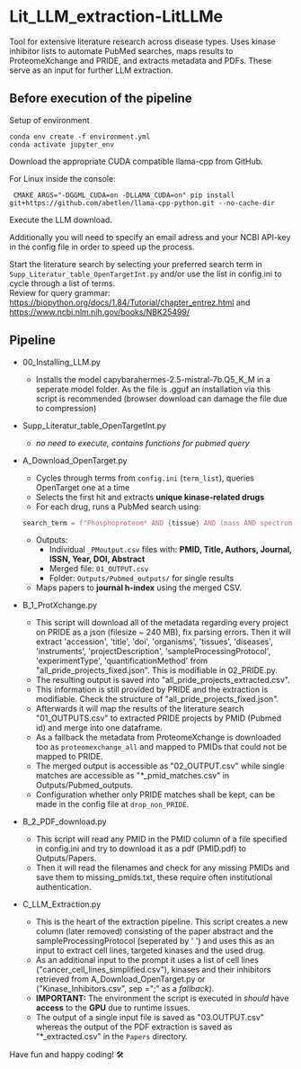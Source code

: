 # Lit_LLM_extraction-LitLLMe
Tool for extensive literature research across disease types. Uses kinase inhibitor lists to automate PubMed searches, maps results to ProteomeXchange and PRIDE, and extracts metadata and PDFs. These serve as an input for further LLM extraction.

## Before execution of the pipeline

Setup of environment
```
conda env create -f environment.yml
conda activate jupyter_env
```
Download the appropriate CUDA compatible llama-cpp from GitHub. 

For Linux inside the console:  
```
 CMAKE_ARGS="-DGGML_CUDA=on -DLLAMA_CUDA=on" pip install git+https://github.com/abetlen/llama-cpp-python.git --no-cache-dir
 ```

Execute the LLM download.


Additionally you will need to specify an email adress and your NCBI API-key in the config file in order to speed up the process.
 
Start the literature search by selecting your preferred search term in `Supp_Literatur_table_OpenTargetInt.py` and/or use the list in config.ini to cycle through a list of terms.  
Review for query grammar: https://biopython.org/docs/1.84/Tutorial/chapter_entrez.html and https://www.ncbi.nlm.nih.gov/books/NBK25499/  

## Pipeline  
 * 00_Installing_LLM.py
	 * Installs the model capybarahermes-2.5-mistral-7b.Q5_K_M in a seperate model folder. As the file is .gguf an installation via this script is recommended (browser download can damage the file due to compression)
&nbsp;&nbsp;&nbsp;&nbsp;&nbsp;&nbsp;&nbsp;&nbsp;&nbsp;&nbsp;&nbsp;&nbsp;&nbsp; 
 * Supp_Literatur_table_OpenTargetInt.py
   * *no need to execute, contains functions for pubmed query*
 * A_Download_OpenTarget.py
   * Cycles through terms from `config.ini` (`term_list`), queries OpenTarget one at a time
   * Selects the first hit and extracts **unique kinase-related drugs**
   * For each drug, runs a PubMed search using:
    
    ```python
    search_term = f"Phosphoproteom* AND {tissue} AND (mass AND spectrometry)"
    ```
    
   * Outputs:
     - Individual `_PMoutput.csv` files with: **PMID, Title, Authors, Journal, ISSN, Year, DOI, Abstract**
     - Merged file: `01_OUTPUT.csv`
     - Folder: `Outputs/Pubmed_outputs/` for single results
   * Maps papers to **journal h-index** using the merged CSV.
 * B_1_ProtXchange.py  
     * This script will download all of the metadata regarding every project on PRIDE as a json (filesize ~ 240 MB), fix parsing errors. Then it will extract 'accession', 'title', 'doi', 'organisms', 'tissues', 'diseases', 'instruments', 'projectDescription', 'sampleProcessingProtocol', 'experimentType', 'quantificationMethod' from "all_pride_projects_fixed.json".  This is modifiable in 02_PRIDE.py.
	 * The resulting output is saved into "all_pride_projects_extracted.csv".  
     * This information is still provided by PRIDE and the extraction is modifiable. Check the structure of "all_pride_projects_fixed.json".   
     * Afterwards it will map the results of the literature search "01_OUTPUTS.csv" to extracted PRIDE projects by PMID (Pubmed id) and merge into one dataframe.
     * As a fallback the metadata from ProteomeXchange is downloaded too as `proteomexchange_all` and mapped to PMIDs that could not be mapped to PRIDE.
     * The merged output is accessible as "02_OUTPUT.csv" while single matches are accessible as "*_pmid_matches.csv" in Outputs/Pubmed_outputs.
     * Configuration whether only PRIDE matches shall be kept, can be made in the config file at `drop_non_PRIDE`.
 * B_2_PDF_download.py
 	 * This script will read any PMID in the PMID column of a file specified in config.ini and try to download it as a pdf (PMID.pdf) to Outputs/Papers.
     * Then it will read the filenames and check for any missing PMIDs and save them to missing_pmids.txt, these require often institutional authentication.  
 * C_LLM_Extraction.py 
     * This is the heart of the extraction pipeline. This script creates a new column (later removed) consisting of the paper abstract and the sampleProcessingProtocol (seperated by ' ') and uses this as an input to extract cell lines, targeted kinases and the used drug.   
     * As an additional input to the prompt it uses a list of cell lines ("cancer_cell_lines_simplified.csv"), kinases and their inhibitors retrieved from A_Download_OpenTarget.py or ("Kinase_Inhibitors.csv", sep =";" as a *fallback*).  
     * **IMPORTANT:** The environment the script is executed in _should_ have **access** to the **GPU** due to runtime issues. 
     * The output of a single input file is saved as "03.OUTPUT.csv" whereas the output of the PDF extraction is saved as "*_extracted.csv" in the `Papers` directory.  

Have fun and happy coding! :hammer_and_wrench:
